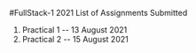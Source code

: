 #FullStack-1 2021
List of Assignments Submitted
1) Practical 1 --    13 August 2021
2) Practical 2 --    15 August 2021

